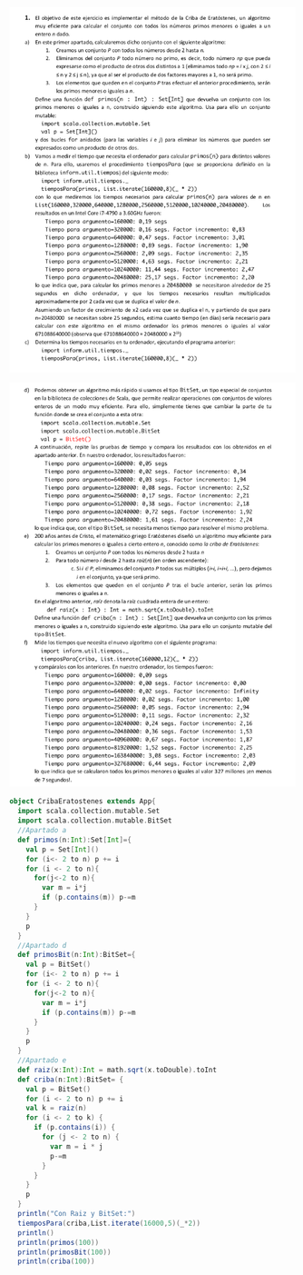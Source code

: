 ![1](https://raw.githubusercontent.com/rafafrdz/Criba-de-Eratostenes/master/criba1.png)

![1](https://raw.githubusercontent.com/rafafrdz/Criba-de-Eratostenes/master/criba2.png)



```scala
object CribaEratostenes extends App{
  import scala.collection.mutable.Set
  import scala.collection.mutable.BitSet
  //Apartado a
  def primos(n:Int):Set[Int]={
    val p = Set[Int]()
    for (i<- 2 to n) p += i
    for (i <- 2 to n){
      for(j<-2 to n){
        var m = i*j
        if (p.contains(m)) p-=m
      }
    }
    p
  }
  //Apartado d
  def primosBit(n:Int):BitSet={
    val p = BitSet()
    for (i<- 2 to n) p += i
    for (i <- 2 to n){
      for(j<-2 to n){
        var m = i*j
        if (p.contains(m)) p-=m
      }
    }
    p
  }
  //Apartado e
  def raiz(x:Int):Int = math.sqrt(x.toDouble).toInt
  def criba(n:Int):BitSet= {
    val p = BitSet()
    for (i <- 2 to n) p += i
    val k = raiz(n)
    for (i <- 2 to k) {
      if (p.contains(i)) {
        for (j <- 2 to n) {
          var m = i * j
          p-=m
        }
      }
    }
    p
  }
  println("Con Raiz y BitSet:")
  tiemposPara(criba,List.iterate(16000,5)(_*2))
  println()
  println(primos(100))
  println(primosBit(100))
  println(criba(100))
```

